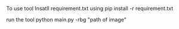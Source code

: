 To use tool
Insatll requirement.txt using
pip install -r requirement.txt

run the tool
python main.py -rbg "path of image"
